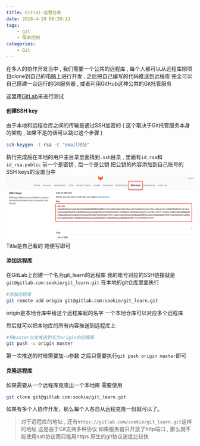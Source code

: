 ```yaml
---
title: Git(4)-远程仓库
date: 2018-4-19 00:20:13
tags: 
	- git
	- 版本控制
categories: 
	- Git
---
```


在多人的协作开发当中 , 我们需要一个公共的远程库 , 每个人都可以从远程库把项目clone到自己的电脑上进行开发 , 之后把自己编写的代码推送到远程库
完全可以自己搭建一台运行的Git服务器 , 或者利用GitHub这种公共的Git托管服务
<!-- more -->
这里用[GitLab](https://gitlab.com/)来进行测试

#### 创建SSH key
由于本地和远程仓库之间的传输是通过SSH加密的 ( 这个取决于Git托管服务本身的架构 , 如果不是的话可以跳过这个步骤 )
```bash
ssh-keygen -t rsa -C "email地址"
```
执行完成后在本地的用户主目录里面找到`.ssh`目录 , 里面有`id_rsa`和 `id_rsa.public`
前一个是密钥 , 后一个是公钥
把公钥的内容添加到自己账号的SSH keys的设置当中
![gitlab ssh](/images/git/gitlab_ssh.png)
Title是自己看的  随便写即可

#### 添加远程库
在GitLab上创建一个名为git_learn的远程库
我的账号对应的SSH链接就是`git@gitlab.com:sookie/git_learn.git`
在本地的git仓库里面执行
```bash
#添加远程库
git remote add origin git@gitlab.com:sookie/git_learn.git
```
origin是本地仓库中给这个远程库起的名字
一个本地仓库可以对应多个远程库

然后就可以把本地库的所有内容推送到远程库上
```bash
#把master分支推送到名为origin的远程库
git push -u origin master
```
第一次推送的时候需要加`-u`参数
之后只需要执行`git push origin master`即可

#### 克隆远程库
如果需要从一个远程库克隆出一个本地库
需要使用
```bash
git clone git@gitlab.com:sookie/git_learn.git
```
如果有多个人协作开发，那么每个人各自从远程克隆一份就可以了。
> 对于远程库的地址 , 还有`https://gitlab.com/sookie/git_learn.git`这样的地址
> 这是由于Git支持多种协议
> 如果服务器只开放了http端口 ,  那么就不能使用ssh协议而只能用https
> 原生的git协议速度比较快
